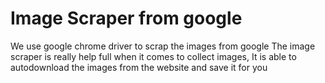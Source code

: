 # Image Scraper from google

We use google chrome driver to scrap the images from google 
The image scraper is really help full when it comes to collect images, It is able to autodownload the images from the website and save it for you

